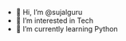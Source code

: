 - 👋 Hi, I’m @sujalguru
- 👀 I’m interested in Tech
- 🌱 I’m currently learning Python

<!---
sujalguru/sujalguru is a ✨ special ✨ repository because its `README.md` (this file) appears on your GitHub profile.
You can click the Preview link to take a look at your changes.
--->

